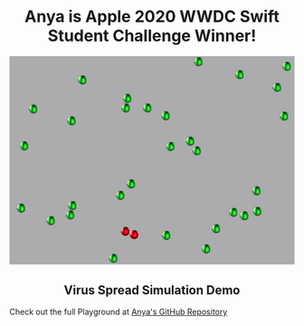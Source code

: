 <h1 align="center">Anya is Apple 2020 WWDC Swift Student Challenge Winner!</h1>
<p> </p>
<p align="center"><img src="virus_spread_demo.gif" alt="Demo"></p>
<h2 align="center">Virus Spread Simulation Demo</h2>
<p> </p>
<p>Check out the full Playground at <a href="https://github.com/a-n-y-a/virus-spread-sim">Anya's GitHub Repository</a></p>
